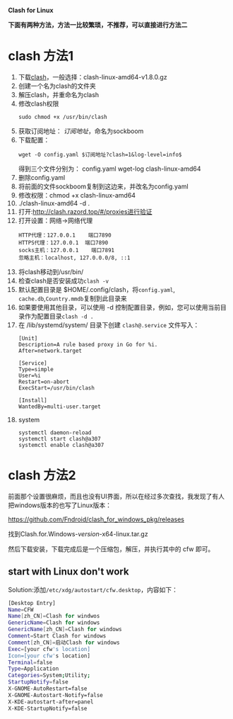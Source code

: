 **Clash for Linux**

**下面有两种方法，方法一比较繁琐，不推荐，可以直接进行方法二**
# clash 方法1

1. 下载[clash](https://github.com/Dreamacro/clash/releases)，一般选择：clash-linux-amd64-v1.8.0.gz
2. 创建一个名为clash的文件夹
3. 解压clash，并重命名为clash
4. 修改clash权限
   ```
   sudo chmod +x /usr/bin/clash
   ```
5. 获取订阅地址：
    $订阅地址$，命名为sockboom
6. 下载配置：
   ```
   wget -O config.yaml $订阅地址?clash=1&log-level=info$
   ```
   得到三个文件分别为：
    config.yaml
    wget-log
    clash-linux-amd64
7. 删除config.yaml
8.  将前面的文件sockboom复制到这边来，并改名为config.yaml
9.  修改权限：chmod +x clash-linux-amd64
10. ./clash-linux-amd64 -d .
11. 打开:http://clash.razord.top/#/proxies进行验证
12. 打开设置：网络->网络代理
    ```
    HTTP代理：127.0.0.1    端口7890
    HTTPS代理：127.0.0.1  端口7890
    socks主机：127.0.0.1    端口7891
    忽略主机：localhost, 127.0.0.0/8, ::1
    ```
13. 将clash移动到/usr/bin/
14. 检查clash是否安装成功`clash -v`
15. 默认配置目录是 $HOME/.config/clash，将`config.yaml`, `cache.db`,`Country.mmdb`复制到此目录来
16. 如果要使用其他目录，可以使用 -d 控制配置目录，例如，您可以使用当前目录作为配置目录`clash -d .`
17. 在 /lib/systemd/system/ 目录下创建 `clash@.service` 文件写入：
    ```
    [Unit]
    Description=A rule based proxy in Go for %i.
    After=network.target

    [Service]
    Type=simple
    User=%i
    Restart=on-abort
    ExecStart=/usr/bin/clash

    [Install]
    WantedBy=multi-user.target
    ```
18. system
    ```
    systemctl daemon-reload
    systemctl start clash@a307
    systemctl enable clash@a307
    ```

# clash 方法2
前面那个设置很麻烦，而且也没有UI界面，所以在经过多次查找，我发现了有人把windows版本的也写了Linux版本：

https://github.com/Fndroid/clash_for_windows_pkg/releases

找到Clash.for.Windows-$version$-x64-linux.tar.gz

然后下载安装，下载完成后是一个压缩包，解压，并执行其中的 cfw 即可。

## start with Linux don't work

Solution:添加`/etc/xdg/autostart/cfw.desktop`，内容如下：

```bash
[Desktop Entry]
Name=CFW
Name[zh_CN]=Clash for windwos
GenericName=Clash for windows
GenericName[zh_CN]=Clash for windows
Comment=Start Clash for windows
Comment[zh_CN]=启动Clash for windows
Exec=[your cfw's location]
Icon=[your cfw's location]
Terminal=false
Type=Application
Categories=System;Utility;
StartupNotify=false
X-GNOME-AutoRestart=false
X-GNOME-Autostart-Notify=false
X-KDE-autostart-after=panel
X-KDE-StartupNotify=false
```
